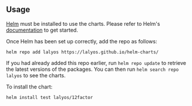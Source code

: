 ## Usage

[Helm](https://helm.sh) must be installed to use the charts.  Please refer to
Helm's [documentation](https://helm.sh/docs) to get started.

Once Helm has been set up correctly, add the repo as follows:

    helm repo add lalyos https://lalyos.github.io/helm-charts/

If you had already added this repo earlier, run `helm repo update` to retrieve
the latest versions of the packages.  You can then run `helm search repo
lalyos` to see the charts.

To install the <chart-name> chart:

    helm install test lalyos/12factor